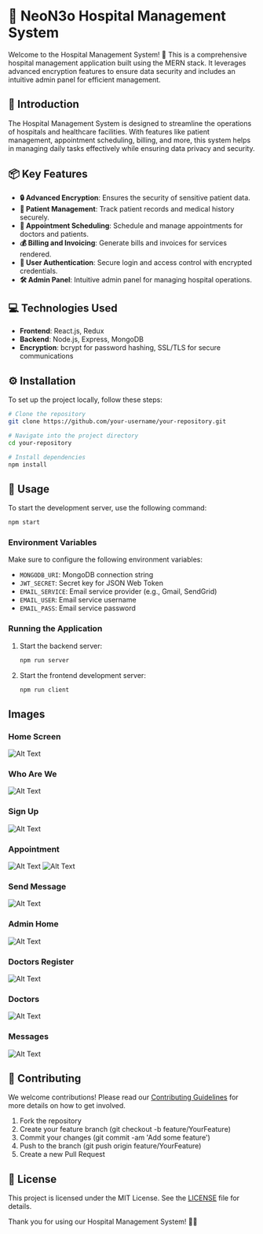 # 🏥 NeoN3o Hospital Management System

Welcome to the Hospital Management System! 🎉 This is a comprehensive hospital management application built using the MERN stack. It leverages advanced encryption features to ensure data security and includes an intuitive admin panel for efficient management.

## 🚀 Introduction

The Hospital Management System is designed to streamline the operations of hospitals and healthcare facilities. With features like patient management, appointment scheduling, billing, and more, this system helps in managing daily tasks effectively while ensuring data privacy and security.

## 📦 Key Features

- **🔒 Advanced Encryption**: Ensures the security of sensitive patient data.
- **👥 Patient Management**: Track patient records and medical history securely.
- **📅 Appointment Scheduling**: Schedule and manage appointments for doctors and patients.
- **💰 Billing and Invoicing**: Generate bills and invoices for services rendered.
- **🔐 User Authentication**: Secure login and access control with encrypted credentials.
- **🛠️ Admin Panel**: Intuitive admin panel for managing hospital operations.

## 💻 Technologies Used

- **Frontend**: React.js, Redux
- **Backend**: Node.js, Express, MongoDB
- **Encryption**: bcrypt for password hashing, SSL/TLS for secure communications

## ⚙️ Installation

To set up the project locally, follow these steps:

```bash
# Clone the repository
git clone https://github.com/your-username/your-repository.git

# Navigate into the project directory
cd your-repository

# Install dependencies
npm install
```

## 📝 Usage

To start the development server, use the following command:

```bash
npm start
```

### Environment Variables

Make sure to configure the following environment variables:

- `MONGODB_URI`: MongoDB connection string
- `JWT_SECRET`: Secret key for JSON Web Token
- `EMAIL_SERVICE`: Email service provider (e.g., Gmail, SendGrid)
- `EMAIL_USER`: Email service username
- `EMAIL_PASS`: Email service password

### Running the Application

1. Start the backend server:
   ```bash
   npm run server
   ```

2. Start the frontend development server:
   ```bash
   npm run client
   ```
## Images

### Home Screen
![Alt Text](NeoN3oHosp%20Images/Home.png)

### Who Are We
![Alt Text](NeoN3oHosp%20Images/Who%20are%20we.png)

### Sign Up
![Alt Text](NeoN3oHosp%20Images/Signup.png)

### Appointment
![Alt Text](NeoN3oHosp%20Images/Appointment%201.png)
![Alt Text](NeoN3oHosp%20Images/Appointment.png)

### Send Message
![Alt Text](NeoN3oHosp%20Images/Send%20Message.png)

### Admin Home
![Alt Text](NeoN3oHosp%20Images/AdminHome.png)

### Doctors Register
![Alt Text](NeoN3oHosp%20Images/DoctorsRegister.png)

### Doctors
![Alt Text](NeoN3oHosp%20Images/Admindoctors.png)

### Messages
![Alt Text](NeoN3oHosp%20Images/Messages.png)


## 🙌 Contributing
We welcome contributions! Please read our [Contributing Guidelines](CONTRIBUTING.md) for more details on how to get involved.

1. Fork the repository
2. Create your feature branch (git checkout -b feature/YourFeature)
3. Commit your changes (git commit -am 'Add some feature')
4. Push to the branch (git push origin feature/YourFeature)
5. Create a new Pull Request

## 📄 License

This project is licensed under the MIT License. See the [LICENSE](LICENSE) file for details.

Thank you for using our Hospital Management System! 🚀🏥
```
